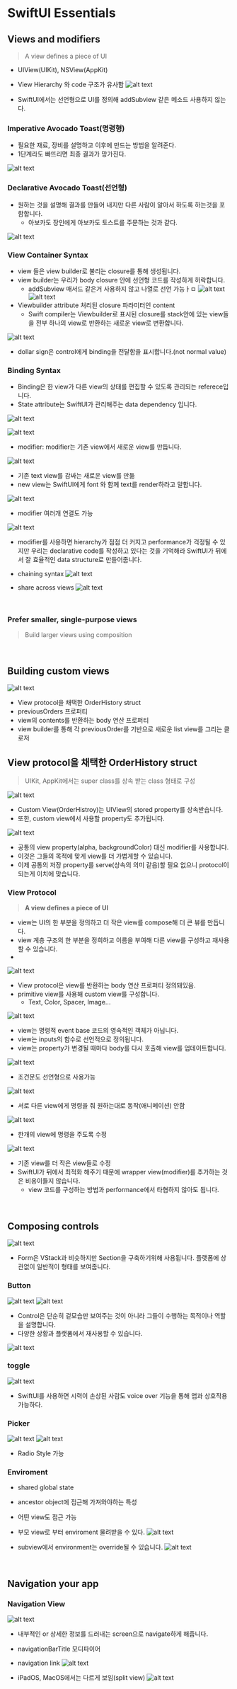# SwiftUI Essentials

## Views and modifiers

> A view defines a piece of UI

- UIView(UIKit), NSView(AppKit)

- View Hierarchy 와 code 구조가 유사함
![alt text](image.png)

- SwiftUI에서는 선언형으로 UI를 정의해 addSubview 같은 메소드 사용하지 않는다.

###  Imperative Avocado Toast(명령형)
- 필요한 재료, 장비를 설명하고 이후에 만드는 방법을 알려준다.
- 1단계라도 빠뜨리면 최종 결과가 망가진다.
  
![alt text](image-1.png)

### Declarative Avocado Toast(선언형)
- 원하는 것을 설명해 결과를 만들어 내지만 다른 사람이 알아서 하도록 하는것을 포함합니다.
  - 아보카도 장인에게 아보카도 토스트를 주문하는 것과 같다.
  
![alt text](image-2.png)

### View Container Syntax
- view 들은 view builder로 불리는 closure를 통해 생성됩니다.
- view builder는 우리가 body closure 안에 선언형 코드를 작성하게 허락합니다.
  - addSubview 매서드 같은거 사용하지 않고 나열로 선언 가능ㅏㅁ
![alt text](image-3.png)
![alt text](image-4.png)
- Viewbuilder attribute 처리된 closure 파라미터인 content
  - Swift compiler는 Viewbuilder로 표시된 closure를 stack안에 있는 view들을 전부 하나의 view로 반환하는 새로운 view로 변환합니다.

![alt text](image-5.png)
- dollar sign은 control에게 binding을 전달함을 표시합니다.(not normal value)

### Binding Syntax
- Binding은 한 view가 다른 view의 상태를 편집할 수 있도록 관리되는 referece입니다.
- State attribute는 SwiftUI가 관리해주는 data dependency 입니다.

![alt text](image-6.png)

![alt text](image-7.png)
- modifier: modifier는 기존 view에서 새로운 view를 만듭니다.


![alt text](image-8.png)
- 기존 text view를 감싸는 새로운 view를 만듦
- new view는 SwiftUI에게 font 와 함께 text를 render하라고 말합니다.

![alt text](image-9.png)
- modifier 여러개 연결도 가능

![alt text](image-10.png)
- modifier를 사용하면 hierarchy가 점점 더 커지고 performance가 걱정될 수 있지만 우리는 declarative code를 작성하고 있다는 것을 기억해라 SwiftUI가 뒤에서 잘 효율적인 data structure로 만들어줍니다.

- chaining syntax
![alt text](image-11.png)

- share across views
![alt text](image-12.png)

<br>

### Prefer smaller, single-purpose views
> Build larger views using composition

<br>

## Building custom views

![alt text](image-13.png)
- View protocol을 채택한 OrderHistory struct
- previousOrders 프로퍼티
- view의 contents를 반환하는 body 연산 프로퍼티
- view builder를 통해 각 previousOrder를 기반으로 새로운 list view를 그리는 클로저

## View protocol을 채택한 OrderHistory struct
> UIKit, AppKit에서는 super class를 상속 받는 class 형태로 구성

![alt text](image-14.png)
- Custom View(OrderHistroy)는 UIView의 stored property를 상속받습니다.
- 또한, custom view에서 사용할 property도 추가됩니다.

![alt text](image-16.png)
- 공통의 view property(alpha, backgroundColor) 대신 modifier를 사용합니다.
- 이것은 그들의 목적에 맞게 view를 더 가볍게할 수 있습니다.
- 이제 공통의 저장 property를 serve(상속의 의미 같음)할 필요 없으니 protocol이 되는게 이치에 맞습니다.

### View Protocol
> **A view defines a piece of UI**

- view는 UI의 한 부분을 정의하고 더 작은 view를 compose해 더 큰 뷰를 만듭니다.
- view 계층 구조의 한 부분을 정희하고 이름을 부여해 다른 view를 구성하고 재사용할 수 있습니다.
- 

![alt text](image-17.png)
- View protocol은 view를 반환하는 body 연산 프로퍼티 정의돼있음.
- primitive view를 사용해 custom view를 구성합니다.
  - Text, Color, Spacer, Image...


![alt text](image-18.png)
- view는 명령적 event base 코드의 영속적인 객체가 아닙니다. 
- view는 inputs의 함수로 선언적으로 정의됩니다.
- view는 property가 변경될 때마다 body를 다시 호출해 view를 업데이트합니다.

![alt text](image-19.png)
- 조건문도 선언형으로 사용가능

![alt text](image-20.png)
- 서로 다른 view에게 명령을 줘 원하는대로 동작(애니메이션) 안함

![alt text](image-22.png)
- 한개의 view에 명령을 주도록 수정

![alt text](image-23.png)
- 기존 view를 더 작은 view들로 수정
- SwiftUI가 뒤에서 최적화 해주기 때문에 wrapper view(modifier)를 추가하는 것은 비용이들지 않습니다.
  - view 코드를 구성하는 방법과 performance에서 타협하지 않아도 됩니다.

<br>

## Composing controls

![alt text](image-24.png)
- Form은 VStack과 비슷하지만 Section을 구축하기위해 사용됩니다. 플랫폼에 상관없이 일반적이 형태를 보여줍니다.


### Button

![alt text](image-25.png)
![alt text](image-26.png)


- Control은 단순히 겉모습만 보여주는 것이 아니라 그들이 수행하는 목적이나 역할을 설명합니다.
- 다양한 상황과 플랫폼에서 재사용할 수 있습니다.

![alt text](image-28.png)

### toggle

![alt text](image-29.png)
- SwiftUI를 사용하면 시력이 손상된 사람도 voice over 기능을 통해 앱과 상호작용 가능하다.

### Picker

![alt text](image-31.png)
![alt text](image-32.png)
- Radio Style 가능

### Enviroment
- shared global state
- ancestor object에 접근해 가져와야하는 특성
- 어떤 view도 접근 가능
- 부모 view로 부터 enviroment 물려받을 수 있다.
![alt text](image-33.png)

- subview에서 environment는 override될 수 있습니다.
![alt text](image-34.png)

<br>

## Navigation your app

### Navigation View

![alt text](image-35.png)
- 내부적인 or 상세한 정보를 드러내는 screen으로 navigate하게 해줍니다.
- navigationBarTitle 모디파이어


- navigation link
![alt text](image-36.png)

- iPadOS, MacOS에서는 다르게 보임(split view)
![alt text](image-37.png)